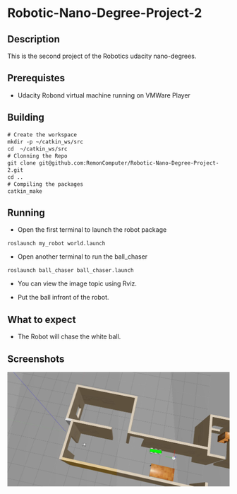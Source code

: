 # Robotic-Nano-Degree-Project-2

## Description

This is the second project of the Robotics udacity nano-degrees. 

## Prerequistes

- Udacity Robond virtual machine running on VMWare Player

## Building

```shell
# Create the workspace
mkdir -p ~/catkin_ws/src
cd  ~/catkin_ws/src
# Clonning the Repo
git clone git@github.com:RemonComputer/Robotic-Nano-Degree-Project-2.git 
cd ..
# Compiling the packages
catkin_make
```

## Running

- Open the first terminal to launch the robot package
```shell
roslaunch my_robot world.launch
```

- Open another terminal to run the ball_chaser
```shell
roslaunch ball_chaser ball_chaser.launch
```

- You can view the image topic using Rviz.

- Put the ball infront of the robot.

## What to expect

- The Robot will chase the white ball.

## Screenshots

![Robot chassing the ball](img/robot_chassing_ball.jpg)
